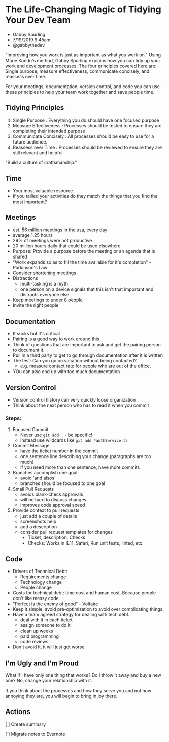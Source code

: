 # The Life-Changing Magic of Tidying Your Dev Team

* Gabby Spurling
* 7/19/2019 9:45am
* @gabbythedev

<!-- Summary: -->
"Improving how you work is just as important as what you work on." Using Marie Kondo's method, Gabby Spurling explains how you can tidy up your work and development processes. The four principles covered here are: Single purpose, measure effectiveness, communicate concisely, and reassess over time. 

For your meetings, documentation, version control, and code you can use these principles to help your team work together and save people time.

## Tidying Principles
1. Single Purpose
    : Everything you do should have one focused purpose
2. Measure Effectiveness
    : Processes should be tested to ensure they are completing their intended purpose
3. Communicate Concisely
    : All processes should be easy to use for a future audience.
4. Reassess over Time
    : Processes should be reviewed to ensure they are still relevant and helpful

"Build a culture of craftsmanship."

## Time
* Your most valuable resource.
* If you tallied your activities do they match the things that you find the most important?

## Meetings
* est. 56 million meetings in the usa, every day
* average 1.25 hours
* 29% of meetings were not productive
* 20 million hours daily that could be used elsewhere
* Purpose: Provide a purpose before the meeting or an agenda that is shared
* "Work expands so as to fill the time available for it's completion" - Parkinson's Law
* Consider shortening meetings
* Distractions
    * multi-tasking is a myth
    * one person on a device signals that this isn't that important and distracts everyone else.
* Keep meetings to under 8 people
* Invite the right people

## Documentation
* It sucks but it's critical
* Pairing is a good way to work around this
* Think of questions that are important to ask and get the pairing person to document it.
* Pull in a third party to get to go through documentation after it is written
* The test: Can you go on vacation without being contacted?
    * e.g. measure contact rate for people who are out of the office.
* YOu can also end up with too much documentation

## Version Control
* Version control history can very quickly loose organization
* Think about the next person who has to read it when you commit

### Steps:
1. Focused Commit
    * Never use `git add .` - be specific!
    * instead use wildcards like `git add *authService.ts`
2. Commit Message
    * have the ticket number in the commit
    * one sentence line describing your change (paragraphs are too much)
    * if you need more than one sentence, have more commits
3. Branches accomplish one goal
    * avoid 'and alsos'
    * branches should be focused to one goal
4. Small Pull Requests
    * avoids blank-check approvals
    * will be hard to discuss changes
    * improves code approval speed
5. Provide context to pull requests
    * just add a couple of details
    * screenshots help
    * add a description
    * consider pull request templates for changes
        * Ticket, description, Checks
        * Checks: Works in IE11, Safari, Run unit tests, linted, etc.

## Code
* Drivers of Technical Debt:
    * Requirements change
    * Technology change
    * People change
* Costs for technical debt: time cost and human cost. Because people don't like messy code.
* "Perfect is the enemy of good" - Voltaire
* Keep it simple, avoid pre-optimization to avoid over complicating things.
* Have a team agreed strategy for dealing with tech debt.
    * deal with it in each ticket
    * assign someone to do it
    * clean up weeks
    * paid programming
    * code reviews
* Don't avoid it, it will just get worse

## I'm Ugly and I'm Proud
What if I have only one thing that works? Do I throw it away and buy a new one? No, change your relationship with it.

If you think about the processes and how they serve you and not how annoying they are, you will begin to bring in joy there.

## Actions
[ ] Create summary

[ ] Migrate notes to Evernote
